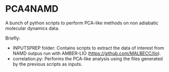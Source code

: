 # PCA4NAMD
A bunch of python scripts to perform PCA-like methods on non adiabatic molecular dynamics data.

Briefly:

- INPUTSPREP folder: Contains scripts to extract the data of interest from NAMD outpus run with AMBER-LIO (https://github.com/MALBECC/lio).
- correlation.py: Performs the PCA-like analysis using the files generated by the previous scripts as inputs.

